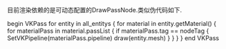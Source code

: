 目前渲染依赖的是可动态配置的DrawPassNode.类似伪代码如下.   

begin VKPass
    for entity in all_entitys {
        for material in entity.getMaterial() {
            for materialPass in material.passList {
                if materialPass.tag == nodeTag {
                    SetVKPipeline(materialPass.pipeline)
                    draw(entity.mesh)
                }
            }
        }
    }
end VKPass